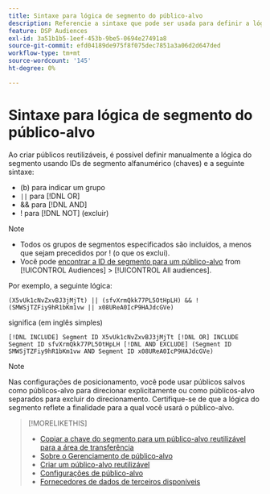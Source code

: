 ```yaml
---
title: Sintaxe para lógica de segmento do público-alvo
description: Referencie a sintaxe que pode ser usada para definir a lógica dos segmentos de público-alvo.
feature: DSP Audiences
exl-id: 3a51b1b5-1eef-453b-9be5-0694e27491a8
source-git-commit: efd04189de975f8f075dec7851a3a06d2d647ded
workflow-type: tm+mt
source-wordcount: '145'
ht-degree: 0%

---
```


# Sintaxe para lógica de segmento do público-alvo

Ao criar públicos reutilizáveis, é possível definir manualmente a lógica do segmento usando IDs de segmento alfanumérico (chaves) e a seguinte sintaxe:

* (b) para indicar um grupo
* `||` para [!DNL OR] <!-- || escaped with backticks so Jenkins doesn't think it's a Markdown table -->
* &amp;&amp; para [!DNL AND]
* ! para [!DNL NOT] (excluir)

>[!NOTE]
>
>* Todos os grupos de segmentos especificados são incluídos, a menos que sejam precedidos por ! (o que os exclui).
>* Você pode [encontrar a ID de segmento para um público-alvo](reusable-audience-clipboard.md) from [!UICONTROL Audiences] > [!UICONTROL All audiences].


Por exemplo, a seguinte lógica:

```
(X5vUk1cNvZxvBJ3jMjTt) || (sfvXrmQkk77PL5OtHpLH) && !(SMWSjTZFiy9hR1bKm1vw || x08UReA0IcP9HAJdcGVe)
```

significa (em inglês simples)

```
[!DNL INCLUDE] Segment ID X5vUk1cNvZxvBJ3jMjTt [!DNL OR] INCLUDE Segment ID sfvXrmQkk77PL5OtHpLH [!DNL AND EXCLUDE] (Segment ID SMWSjTZFiy9hR1bKm1vw AND Segment ID x08UReA0IcP9HAJdcGVe)
```

>[!NOTE]
>
>Nas configurações de posicionamento, você pode usar públicos salvos como públicos-alvo para direcionar explicitamente ou como públicos-alvo separados para excluir do direcionamento. Certifique-se de que a lógica do segmento reflete a finalidade para a qual você usará o público-alvo.

>[!MORELIKETHIS]
>
>* [Copiar a chave do segmento para um público-alvo reutilizável para a área de transferência](reusable-audience-clipboard.md)
>* [Sobre o Gerenciamento de público-alvo](audience-about.md)
>* [Criar um público-alvo reutilizável](reusable-audience-create.md)
>* [Configurações de público-alvo](audience-settings.md)
>* [Fornecedores de dados de terceiros disponíveis](third-party-data-providers.md)

